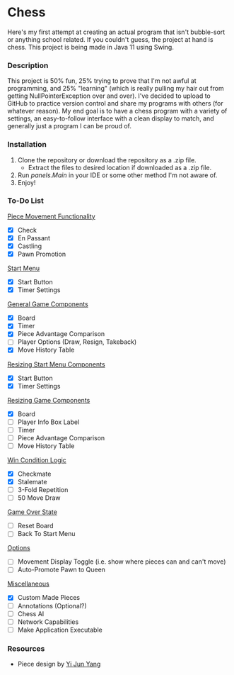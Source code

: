 # Chess
Here's my first attempt at creating an actual program that isn't bubble-sort or anything school related. If you couldn't guess, the project at hand is chess. This project is being made in Java 11 using Swing.

### Description
This project is 50% fun, 25% trying to prove that I'm not awful at programming, and 25% "learning" (which is really pulling my hair out from getting NullPointerException over and over). I've decided to upload to GitHub to practice version control and share my programs with others (for whatever reason). My end goal is to have a chess program with a variety of settings, an easy-to-follow interface with a clean display to match, and generally just a program I can be proud of.

### Installation
1. Clone the repository or download the repository as a .zip file.
   * Extract the files to desired location if downloaded as a .zip file.
2. Run *panels.Main* in your IDE or some other method I'm not aware of.
3. Enjoy!

### To-Do List
<ins>Piece Movement Functionality</ins>
  - [x] Check
  - [x] En Passant
  - [x] Castling
  - [x] Pawn Promotion
  
<ins>Start Menu</ins>
  - [x] Start Button
  - [x] Timer Settings

<ins>General Game Components</ins>
  - [x] Board
  - [x] Timer
  - [x] Piece Advantage Comparison
  - [ ] Player Options (Draw, Resign, Takeback)
  - [x] Move History Table

<ins>Resizing Start Menu Components</ins>
  - [x] Start Button
  - [x] Timer Settings

<ins>Resizing Game Components</ins>
  - [x] Board
  - [ ] Player Info Box Label
  - [ ] Timer
  - [ ] Piece Advantage Comparison
  - [ ] Move History Table

<ins>Win Condition Logic</ins>
  - [x] Checkmate
  - [x] Stalemate
  - [ ] 3-Fold Repetition
  - [ ] 50 Move Draw

<ins>Game Over State</ins>
  - [ ] Reset Board
  - [ ] Back To Start Menu

<ins>Options</ins>
  - [ ] Movement Display Toggle (i.e. show where pieces can and can't move)
  - [ ] Auto-Promote Pawn to Queen

<ins>Miscellaneous</ins>
- [x] Custom Made Pieces
- [ ] Annotations (Optional?)
- [ ] Chess AI
- [ ] Network Capabilities
- [ ] Make Application Executable

### Resources
* Piece design by [Yi Jun Yang](https://www.instagram.com/y.yang.art/)
